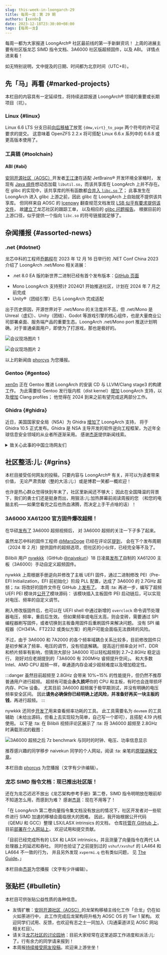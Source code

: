 ```yaml
---
slug: this-week-in-loongarch-29
title: 每周一龙：第 29 期
authors: [xen0n]
date: 2023-12-18T23:30:00+08:00
tags: [每周一龙]
---
```


每周一都为大家报道 LoongArch&reg; 社区最前线的第一手新鲜资讯！
上周的进展主要有社区版龙芯 SIMD 指令文档、3A6000 社区版超频固件，以及 ABI。
详情点进来看！

<!-- truncate -->

如无特别说明，文中提及的日期、时间都为北京时间（UTC+8）。

## 先「马」再看 {#marked-projects}

本栏目的内容具有一定延续性，将持续追踪报道 LoongArch&reg; 领域的重要或长期项目（坑）。

### Linux {#linux}

Linux 6.6 LTS 分支日前[向后移植了](https://git.kernel.org/pub/scm/linux/kernel/git/stable/stable-queue.git/diff/queue-6.6/loongarch-mark-dmw-tlb-_virt_to_page-exports-as-non-.patch?id=f5b20a28332e98771485a6ebbd97791f4031f6a5)放宽
`{dmw,virt}_to_page` 两个符号的许可证要求的提交。
这意味着 OpenZFS 2.2.x 将可搭配 Linux 6.6.x 系列中的 6.6.8 或更高版本使用了。

### 工具链 {#toolchain}

#### ABI {#abi}

[安同开源社区（AOSC）][aosc]开发者[王江津](https://github.com/RedL0tus)在适配 JetBrains&reg; 开发环境全家桶时，
发现有 [Java 组件](https://github.com/JetBrains/pty4j)想动态加载 `libutil.so`，而该共享库在 LoongArch 上并不存在。
在 glibc 的实现中，该共享库的所有函数都[合并入 `libc.so` 了](https://sourceware.org/git/?p=glibc.git;a=commit;h=734c60ebb607086ad6d67b2544d6b7baba72a652)；
此事发生在 LoongArch 进入 glibc 上游之前，因此 glibc 在 LoongArch 上自始就不提供该共享库。
但同样来自 AOSC 的 [Icenowy](https://github.com/Icenowy) 翻查规范文档发现 [LSB 似乎有要求提供该文件](https://refspecs.linuxbase.org/LSB_5.0.0/LSB-Core-generic/LSB-Core-generic/libutil.html)，
故[建立了](https://github.com/loongson-community/discussions/issues/29)龙芯社区的跟踪工单，
以及相应的 [glibc 问题报告](https://sourceware.org/bugzilla/show_bug.cgi?id=31136)。
根据目前的上游口径，似乎提供一个指向 `libc.so` 的符号链接就足够了。

## 杂闻播报 {#assorted-news}

### .net {#dotnet}

龙芯中科的工程师[乔鹏程](https://github.com/shushanhf)在 2023 年 12 月 16 日举行的
.NET Conf China 2023 介绍了 LoongArch .net/Mono 相关进展：

* .net 8.0 EA 版的新世界二进制已经有首个发布版本：[GitHub 页面](https://github.com/shushanhf/LoongArch64-Blog-for-.NET-Mono/releases/tag/sdk8.0.0-LA64-newABI-upstream)
- Mono LoongArch 支持预计 2024Q1 开始推送社区，计划在 2024 年 7 月之前完成
- Unity&reg;（团结引擎）已与 LoongArch 完成适配

出于历史原因，开源世界对于 .net/Mono 的关注度并不高，但 .net/Mono 是 Unreal（虚幻）、Unity（团结）、Godot
等游戏引擎的核心组件，也是大量商业公司部署桌面、服务端产品的重要生态。LoongArch .net/Mono port
推送计划明确，对于普通桌面用户，即使为了打游戏，那也是极好的。

<!-- https://github.com/loongson-community/areweloongyet/assets/5524744/cd444646-6449-40f1-a418-8ca16d307ae2 -->
![会议现场图片 1](./dotnet-1.jpg)

<!-- https://github.com/loongson-community/areweloongyet/assets/5524744/ff3b38e8-2c42-4e8d-8b70-491ca42a6bb1 -->
![会议现场图片 2](./dotnet-2.jpg)

以上的新闻由 [phorcys] 为您播报。

### Gentoo {#gentoo}

[xen0n](https://github.com/xen0n) 正在 Gentoo 推进 LoongArch 的安装 CD 与 LLVM/Clang stage3 的构建工作。
为此需要给 Gentoo 发行版内核（dist kernel）[增加](https://github.com/gentoo/gentoo/pull/34291)
LoongArch 支持，以及[增加](https://github.com/gentoo/gentoo/pull/34324) Clang profiles；
他觉得在 2024 到来之前有望完成这两部分工作。

### Ghidra {#ghidra}

近日，美国国家安全局（NSA）为 Ghidra
[增加了](https://github.com/NationalSecurityAgency/ghidra/commit/0f09d6fed3b1c884f1843bda5ec1bf1dfbada06c) LoongArch 支持，
将于 Ghidra 10.5 正式发布。Ghidra 是 NSA 主导开发的软件逆向工程框架，为近年全球信息安全领域的从业者所逐渐采用。
感谢[杰哥][jiegec]提供新闻线索。

<details>
<summary>致关心此事的中国立场网友们</summary>

尽管本站谈论技术话题尽量不涉及政治与人事，但由于 NSA 的隐蔽战线背景十分明显，
笔者合理推测那些站在中国利益一边，但不熟悉信息安全领域的网友们，会对此有诸多疑虑。
以下是笔者站在个人立场的分析：

任何受到广泛支持的架构，都免不了被安全研究者们仔细审视。LoongArch 作为国内外的产业界、开源社区多少都在拥抱的一门新兴架构，
它受到 NSA 项目组重视并进入 Ghidra 全家桶，是必然的发展。
某种程度上，这也能起到积极效果——逼迫龙芯及社区的参与者们，必须通过可公开的精心设计实现软硬件的整体安全，
而不能指望靠着向公众隐藏什么东西来换取暂时的「安全感」。

实际上：即便 LoongArch 文档始终不被公开，在足够多的社区成员折腾过后，同样的文档被写出也只是时间问题——例如在《龙芯架构参考手册》卷一尚未公布的
2021 年 3 月初，xen0n 还是[能够掏出](https://github.com/loongson-community/docs/pull/4)保真度相当高的基础指令文档。
虽然事后看来这份文档的错误不少，但请注意：当时 LoongArch 不光没有公开文档，甚至在公开渠道连硬件都没有，
而这些信息只需要有足量的机器语言，靠脑子就足以揭露了。
如果当时能够摸到真实 LoongArch 硬件以实际验证想法，或者将更多机器语言材料加入分析，
那么让文档的准确率达到 100% 也不是什么难事。

这其实意味着，如果一个架构想不被安全研究者们盯上，只有让 :ta: 们硬件软件都拿不到；
但这样一来，也就不可能将此架构大面积推广了。

（此外，接下来将为您报道的社区制 3A6000 超频固件，就是那位信息安全从业者使用 Ghidra
研究、操作龙芯固件的结果。
考虑到「真正敏感的信息不会被公开」这一点，NSA 选择将 Ghidra 开源，可能也是对全球同行的贡献了。——由于中国同行们并未将自己的类似框架也开源，
为 :ta: 们担心的中国立场网友们，也可以放心了。）

</details>

## 社区整活:儿: {#grins}

本栏目接受任何网友的投稿，只要内容与 LoongArch&reg; 有关，并可以为读者带来价值，
无论严肃贡献（整的大活:儿:）或是博君一笑都一概欢迎！

也许是热心群众觉得快到年末了，社区里新闻还不够大；
因此在全国降温的背景下，我们的勇士们还是挺身而出，用狠活:儿:加热屏幕前阅读周报的您
（和您的电脑主机——如果您看完之后也热血沸腾，而决定上手干点啥的话）！

### 3A6000 XA61200 官方固件爆改超频！

在华硕[发布了](https://www.bilibili.com/video/BV15u4y1A7aK) 3A6000 超频视频后，
对 3A6000 超频的关注一下子多了起来。

虽然龙芯中科的固件工程师 [@MarsDoge] 已经在评论区[提到](https://github.com/loongson/Firmware/pull/79#issuecomment-1832171459)，
会在下个发布周期（2024 年 2 月）提供固件的超频选项，但社区的小伙伴，已经完全等不及了。

Bilibili 用户 [nywkkk]（GitHub [@naivekun]）18 日凌晨[发布了](https://www.bilibili.com/video/BV11a4y1r7Qc)自制的
XA61200 主板（3A6000）手动自定义超频固件。

[@MarsDoge]: https://github.com/MarsDoge
[nywkkk]: https://space.bilibili.com/25097496
[@naivekun]: https://github.com/naivekun

nywkkk 上周根据手册逆向并修改了主板 UEFI 固件，通过二进制修改 PEI（Pre-EFI Initialization，EFI 前初始化）阶段
PLL 配置，达成了 3A6000 的 2.7GHz 超频；:ta:
将改好的固件文件在 GitHub 上[发布了](https://github.com/naivekun/ls3a6000-overclock-firmware)。
本周 :ta: 再进一步，编写了超频 UEFI PEI 模块并[公开了](https://github.com/naivekun/LoongsonOverclockPkg)模块源码：
该模块插入主板固件 PEI 启动链后，可以实现对电压、频率的自定义调节。

刷入修改版固件后，也可以在 UEFI shell 中通过新增的 `overclock` 命令调节处理器电压，频率，重启后生效。
但如果频率或电压太高，则会变砖，需要通过 SPI 编程器刷写固件，或者切换到主板备用固件后重刷固件来解决问题。
没有 SPI 编程器（CH341A、FT2232 或类似方案）的用户可能会面临无法救砖的风险。

不过，由于 3A6000 和 7A2000 的各个频率域耦合关系比较多，目前修改固件只是初步解决了频率、电压的调节，没有彻底解耦。
提高运行频率会对 HT、DDR 和桥片频率有影响，但猜测大部分 3A6000 可以轻松超频到 2.7~2.8GHz 稳定运行，
刚好对应老胡提到的「3A6000 有 200MHz 睿频提升空间」。
和大多数 Intel、AMD CPU 超频一样，单通道内存会减少超频难度以及增加稳定性。

:::danger
虽然目前超频至 2.8GHz 会带来 10%~15% 的性能提升，但仍然不推荐普通用户进行超频。
超频有可能会**永久损坏**你的 CPU 和主板，有时也会连带损坏内存、PCIe 设备。
尤其目前 3A6000 超频属于极早期测试，并没有明确的电压频率安全区间。
因此**请务必确保你已经明确上述风险，并准备好再买一块主板的钱**，再进行超频。
:::

nywkkk 还同步[开发了](https://github.com/naivekun/ls3a6000_freq_tool)用来查看频率功耗的工具。
此工具需要名为 `devmem` 的工具辅助（未给出源码，但看上去实现较为简单，自己写一个即可），且搭配 4.19 内核使用。
以下是 :ta: 在 Bilibili 视频评论区展示了 :ta: 将 3A6000 超频至 2.8GHz 时满载测试的截图：

<!-- https://github.com/loongson-community/areweloongyet/assets/5524744/61208f01-d939-4619-a85d-180d6e855cfa -->
![3A6000 超频之后 7z benchmark 与同时的时钟、电压、功率信息显示](./3a6000-at-2.8ghz-running-7z-and-freq.jpg)


推荐感兴趣的同学移步 naivekun 同学的个人网站，阅读 :ta: 亲笔的[原理讲解文章](https://naivekun.com/2023/12/loongson-3a6000-overclock/)。

本栏目由 [phorcys] 为您播报（文字有少许编辑）。

[phorcys]: https://github.com/phorcys

### 龙芯 SIMD 指令文档：现已推出社区版！

还在为龙芯迟迟不放出《龙芯架构参考手册》第二卷，SIMD 指令明明放在眼前却不知道怎么用，而感到为难？
感谢[杰哥][jiegec]：现在不用等了！

「在 LoongArch 第二卷向量指令集文档没有放出的情况下，社区开发者对一些软件进行 SIMD 加速的移植会面临很大的困难。
因此，我开始根据公开代码（QEMU 和 GCC）整理 LSX/LASX intrinsics 的文档，
仓库[托管在 GitHub 上](https://github.com/jiegec/unofficial-loongarch-intrinsics-guide/)，
目前[部署在个人网站上](http://jia.je/unofficial-loongarch-intrinsics-guide/)，
欢迎试用和提交贡献。

「目前已经完成所有的 LSX 和 LASX intrinsics，并且测量了向量指令在两代 LA 处理器上的延迟和吞吐。
同时也验证了之前提到过的 `vshuf/xvshuf` 的 LA464 和 LA664 不一致的行为，
并且另外发现 `xvpermi.q` 也有类似问题，
见 [The Guide](http://jia.je/unofficial-loongarch-intrinsics-guide/viewer/?q=MACHINE_3C5000)。」

[jiegec]: https://github.com/jiegec

本栏目由[杰哥][jiegec]为您播报（文字有少许编辑）。

## 张贴栏 {#bulletin}

本栏目可供张贴公益性质的各种信息。

* 友情扩散：[安同开源社区（AOSC）][aosc]的龙架构移植主线化工作「合龙」仍在如火如荼进行中，
  此工作完成后龙架构将升格为 AOSC OS 的 Tier 1 架构。
  欢迎同学们试用、反馈，也欢迎有志之士一同加入（沟通渠道详见 AOSC 网站相关栏目）。
* 请关注[龙芯社区的讨论园地][discussions-issues]：目前大家经常在这里追踪工作进度和派活:儿:了。行有余力的同学请来报到！
* 本周报[持续接受网友投稿][call-for-submissions]。欢迎来上游坐坐！

[aosc]: https://aosc.io
[call-for-submissions]: https://github.com/loongson-community/areweloongyet/issues/16
[discussions-issues]: https://github.com/loongson-community/discussions/issues
